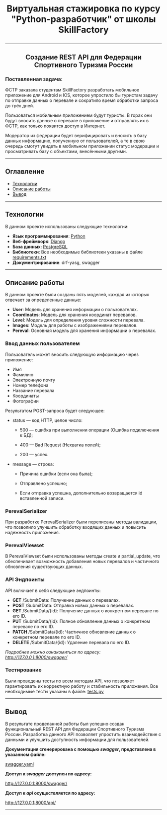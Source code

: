 
# <p align="center"> Виртуальная стажировка по курсу "Python-разработчик" от школы SkillFactory</p>
***
## <p align="center">Создание REST API для Федерации Спортивного Туризма России
### Поставленная задача: 
ФСТР заказала студентам SkillFactory разработать мобильное приложение для Android и IOS, которое упростило бы туристам задачу по отправке данных о перевале и сократило время обработки запроса до трёх дней.

Пользоваться мобильным приложением будут туристы. В горах они будут вносить данные о перевале в приложение и отправлять их в ФСТР, как только появится доступ в Интернет.

Модератор из федерации будет верифицировать и вносить в базу данных информацию, полученную от пользователей, а те в свою очередь смогут увидеть в мобильном приложении статус модерации и просматривать базу с объектами, внесёнными другими.
***
## Оглавление
- [Технологии](#технологии)
- [Описание работы](#описание-работы)
- [Вывод](#вывод)
***
## Технологии
В данном проекте использованы следующие технологии:
- **Язык программирования**: [Python](https://www.python.org/)
- **Веб-фреймворк**: [Django](https://www.djangoproject.com/)
- **База данных**: [PostgreSQL](https://www.postgresql.org/)
- **Библиотеки**: Все необходимые библиотеки указаны в файле [requirements.txt](requirements.txt)
- **Документрирование**: drf-yasg, swagger
***
## Описание работы
В данном проекте были созданы пять моделей, каждая из которых отвечает за определенные данные:

- **User**: Модель для хранения информации о пользователях.
- **Coordinates**: Модель для хранения координат перевалов.
- **Level**: Модель для определения уровня сложности перевала.
- **Images**: Модель для работы с изображениями перевалов.
- **Pereval**: Основная модель для хранения информации о перевалах.

### Ввод данных пользователем
Пользователь может вносить следующую информацию через приложение:

- Имя
- Фамилию
- Электронную почту
- Номер телефона
- Название перевала
- Координаты
- Фотографии

Результатом POST-запроса будет следующее:

- status — код HTTP, целое число:

	-	500 — ошибка при выполнении операции (Ошибка подключения к БД);

	-	400 — Bad Request (Нехватка полей);
 
 	-	200 — успех.

- message — строка:

    -	Причина ошибки (если она была);
 
    -	Отправлено успешно;

    -	Если отправка успешна, дополнительно возвращается id вставленной записи.

### PerevalSerializer

При разработке PerevalSerializer были переписаны методы валидации, что позволило улучшить обработку входящих данных и повысить надежность приложения.

### PerevalViewset

В PerevalViewset были использованы методы create и partial_update, что обеспечивает возможность добавления новых перевалов и частичного обновления существующих данных.

### API Эндпоинты

API включает в себя следующие эндпоинты:

- **GET** /SubmitData: Получение данных о перевалах.
- **POST** /SubmitData: Отправка новых данных о перевалах.
- **GET** /SubmitData/{id}: Получение данных о конкретном перевале по его ID.
- **PUT** /SubmitData/{id}: Полное обновление данных о конкретном перевале по его ID.
- **PATCH** /SubmitData/{id}: Частичное обновление данных о конкретном перевале по его ID.
- **DELETE** /SubmitData/{id}: Удаление перевала по его ID.

*Подробнее можно ознакомиться по адресу: http://127.0.0.1:8000/swagger/*
### Тестирование

Были проведены тесты по всем методам API, что позволяет гарантировать их корректную работу и стабильность приложения.
Все необходимые тесты указаны в файле: [tests.py](project/tests.py)

***
## Вывод
В результате проделанной работы был успешно создан функциональный REST API для Федерации Спортивного Туризма России. Разработка данного API позволяет упростить взаимодействие с данными и улучшить доступность информации для пользователей.

**Документация сгенерирована с помощью ***swagger***, представлена в указанном файле:**

[swagger.yaml](project/swagger.yaml)

**Доступ к ***swagger*** доступен по адресу:**

http://127.0.0.1:8000/swagger/

**Доступ к ***api*** осуществляется по адресу:**

http://127.0.0.1:8000/api/
***

